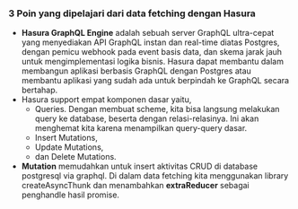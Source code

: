 ### 3 Poin yang dipelajari dari data fetching dengan Hasura 
- **Hasura GraphQL Engine** adalah sebuah server GraphQL ultra-cepat yang menyediakan API GraphQL instan dan real-time diatas Postgres, dengan pemicu webhook pada event basis data, dan skema jarak jauh untuk mengimplementasi logika bisnis.
Hasura dapat membantu dalam membangun aplikasi berbasis GraphQL dengan Postgres atau membantu aplikasi yang sudah ada untuk berpindah ke GraphQL secara bertahap.
- Hasura support empat komponen dasar yaitu,
    - Queries. Dengan membuat scheme, kita bisa langsung melakukan query ke database, beserta dengan relasi-relasinya. Ini akan menghemat kita karena menampilkan query-query dasar. 
    - Insert Mutations, 
    - Update Mutations, 
    - dan Delete Mutations.
- **Mutation** memudahkan untuk insert aktivitas CRUD di database postgresql via graphql.
Di dalam data fetching kita menggunakan library createAsyncThunk dan menambahkan **extraReducer** sebagai penghandle hasil promise.